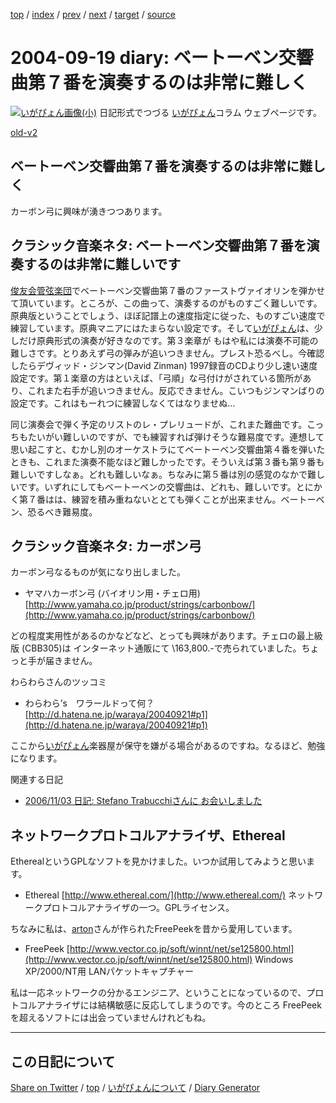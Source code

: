 [top](https://igapyon.github.io/diary/) 
 / [index](https://igapyon.github.io/diary/2004/index.html) 
 / [prev](https://igapyon.github.io/diary/2004/ig040918.html) 
 / [next](https://igapyon.github.io/diary/2004/ig040925.html) 
 / [target](https://igapyon.github.io/diary/2004/ig040919.html) 
 / [source](https://github.com/igapyon/diary/blob/gh-pages/2004/ig040919.html.src.md) 

2004-09-19 diary: ベートーベン交響曲第７番を演奏するのは非常に難しく
=====================================================================================================
[![いがぴょん画像(小)](https://igapyon.github.io/diary/images/iga200306s.jpg "いがぴょん")](https://igapyon.github.io/diary/memo/memoigapyon.html) 日記形式でつづる [いがぴょん](https://igapyon.github.io/diary/memo/memoigapyon.html)コラム ウェブページです。

[old-v2](ig040919-orig.html)

## ベートーベン交響曲第７番を演奏するのは非常に難しく

カーボン弓に興味が湧きつつあります。


## クラシック音楽ネタ: ベートーベン交響曲第７番を演奏するのは非常に難しいです

[俊友会管弦楽団](http://homepage3.nifty.com/shunyukai/)でベートーベン交響曲第７番のファーストヴァイオリンを弾かせて頂いています。ところが、この曲って、演奏するのがものすごく難しいです。原典版ということでしょう、ほぼ記譜上の速度指定に従った、ものすごい速度で練習しています。原典マニアにはたまらない設定です。そして[いがぴょん](http://www.igapyon.jp/igapyon/diary/memo/memoigapyon.html)は、少しだけ原典形式の演奏が好きなのです。第３楽章が もはや私には演奏不可能の難しさです。とりあえず弓の弾みが追いつきません。プレスト恐るべし。今確認したらデヴィッド・ジンマン(David Zinman) 1997録音のCDより少し速い速度設定です。第１楽章の方はといえば、「弓順」な弓付けがされている箇所があり、これまた右手が追いつきません。反応できません。こいつもジンマンばりの設定です。これはもーれつに練習しなくてはなりませぬ…

同じ演奏会で弾く予定のリストのレ・プレリュードが、これまた難曲です。こっちもたいがい難しいのですが、でも練習すれば弾けそうな難易度です。連想して思い起こすと、むかし別のオーケストラにてベートーベン交響曲第４番を弾いたときも、これまた演奏不能なほど難しかったです。そういえば第３番も第９番も難しいですしなぁ。どれも難しいなぁ。ちなみに第５番は別の感覚のなかで難しいです。いずれにしてもベートーベンの交響曲は、どれも、難しいです。とにかく第７番はは、練習を積み重ねないととても弾くことが出来ません。ベートーベン、恐るべき難易度。

## クラシック音楽ネタ: カーボン弓

カーボン弓なるものが気になり出しました。

* ヤマハカーボン弓 (バイオリン用・チェロ用)
  [http://www.yamaha.co.jp/product/strings/carbonbow/](http://www.yamaha.co.jp/product/strings/carbonbow/)

どの程度実用性があるのかなどなど、とっても興味があります。チェロの最上級版 (CBB305)は インターネット通販にて \163,800.-で売られていました。ちょっと手が届きません。

わらわらさんのツッコミ

* わらわら’s　ワラールドって何？
  [http://d.hatena.ne.jp/waraya/20040921#p1](http://d.hatena.ne.jp/waraya/20040921#p1)

ここから[いがぴょん](http://www.igapyon.jp/igapyon/diary/memo/memoigapyon.html)楽器屋が保守を嫌がる場合があるのですね。なるほど、勉強になります。

関連する日記

* [2006/11/03 日記: Stefano Trabucchiさんに お会いしました](../2006/ig061103.html)

## ネットワークプロトコルアナライザ、Ethereal

EtherealというGPLなソフトを見かけました。いつか試用してみようと思います。

* Ethereal
  [http://www.ethereal.com/](http://www.ethereal.com/)
  ネットワークプロトコルアナライザの一つ。GPLライセンス。

ちなみに私は、[arton](http://arton.no-ip.info/diary/)さんが作られたFreePeekを昔から愛用しています。

* FreePeek
  [http://www.vector.co.jp/soft/winnt/net/se125800.html](http://www.vector.co.jp/soft/winnt/net/se125800.html)
  Windows XP/2000/NT用 LANパケットキャプチャー

私は一応ネットワークの分かるエンジニア、ということになっているので、プロトコルアナライザには結構敏感に反応してしまうのです。今のところ FreePeekを超えるソフトには出会っていませんけれどもね。

----------------------------------------------------------------------------------------------------

## この日記について

[Share on Twitter](https://twitter.com/intent/tweet?hashtags=igapyon%2Cdiary%2C%E3%81%84%E3%81%8C%E3%81%B4%E3%82%87%E3%82%93&text=%E3%83%99%E3%83%BC%E3%83%88%E3%83%BC%E3%83%99%E3%83%B3%E4%BA%A4%E9%9F%BF%E6%9B%B2%E7%AC%AC%EF%BC%97%E7%95%AA%E3%82%92%E6%BC%94%E5%A5%8F%E3%81%99%E3%82%8B%E3%81%AE%E3%81%AF%E9%9D%9E%E5%B8%B8%E3%81%AB%E9%9B%A3%E3%81%97%E3%81%8F&url=https%3A%2F%2Figapyon.github.io%2Fdiary%2F2004%2Fig040919.html) / [top](../index.html/) / [いがぴょんについて](https://igapyon.github.io/diary/memo/memoigapyon.html) / [Diary Generator](https://github.com/igapyon/igapyonv3)
